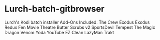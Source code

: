 # Lurch-batch-gitbrowser
Lurch's Kodi batch installer 
Add-Ons Included:
The Crew
Exodus
Exodus Redux
Fen
Movie Theatre Butter
Scrubs v2
SportsDevil
Tempest
The Magic Dragon
Venom
Yoda
YouTube
EZ Clean
LazyMan
Trakt
